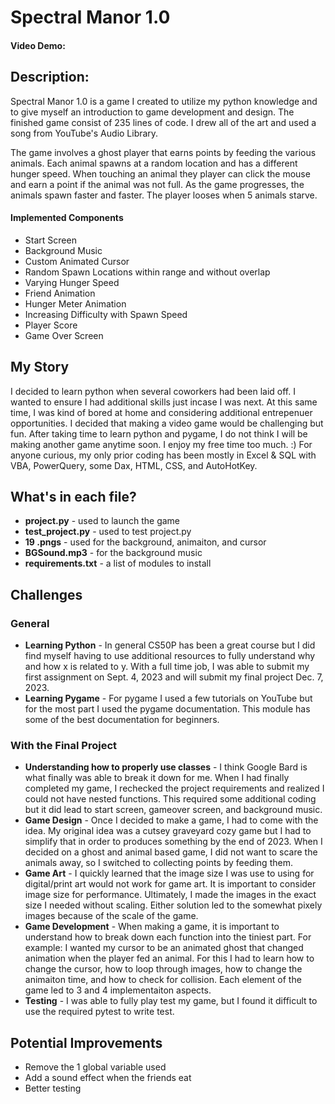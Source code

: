 # Spectral Manor 1.0
#### Video Demo:  <URL HERE>
## Description:
Spectral Manor 1.0 is a game I created to utilize my python knowledge and to give myself an introduction to game development and design. The finished game consist of 235 lines of code. I drew all of the art and used a song from YouTube's Audio Library.

The game involves a ghost player that earns points by feeding the various animals. Each animal spawns at a random location and has a different hunger speed. When touching an animal they player can click the mouse and earn a point if the animal was not full. As the game progresses, the animals spawn faster and faster. The player looses when 5 animals starve.
#### Implemented Components
- Start Screen
- Background Music
- Custom Animated Cursor
- Random Spawn Locations within range and without overlap
- Varying Hunger Speed
- Friend Animation
- Hunger Meter Animation
- Increasing Difficulty with Spawn Speed
- Player Score
- Game Over Screen
## My Story
I decided to learn python when several coworkers had been laid off. I wanted to ensure I had additional skills just incase I was next. At this same time, I was kind of bored at home and considering additional entrepenuer opportunities. I decided that making a video game would be challenging but fun. After taking time to learn python and pygame, I do not think I will be making another game anytime soon. I enjoy my free time too much. :) For anyone curious, my only prior coding has been mostly in Excel & SQL with VBA, PowerQuery, some Dax, HTML, CSS, and AutoHotKey.

## What's in each file?
- **project.py** - used to launch the game
- **test_project.py** - used to test project.py
- **19 .pngs** - used for the background, animaiton, and cursor
- **BGSound.mp3** - for the background music
- **requirements.txt** - a list of modules to install

## Challenges
### General
- **Learning Python** - In general CS50P has been a great course but I did find myself having to use additional resources to fully understand why and how x is related to y. With a full time job, I was able to submit my first assignment on Sept. 4, 2023 and will submit my final project Dec. 7, 2023.
- **Learning Pygame** - For pygame I used a few tutorials on YouTube but for the most part I used the pygame documentation. This module has some of the best documentation for beginners.
### With the Final Project
- **Understanding how to properly use classes** - I think Google Bard is what finally was able to break it down for me. When I had finally completed my game, I rechecked the project requirements and realized I could not have nested functions. This required some additional coding but it did lead to start screen, gameover screen, and background music.
- **Game Design** - Once I decided to make a game, I had to come with the idea. My original idea was a cutsey graveyard cozy game but I had to simplify that in order to produces something by the end of 2023. When I decided on a ghost and animal based game, I did not want to scare the animals away, so I switched to collecting points by feeding them.
- **Game Art** - I quickly learned that the image size I was use to using for digital/print art would not work for game art. It is important to consider image size for performance. Ultimately, I made the images in the exact size I needed without scaling. Either solution led to the somewhat pixely images because of the scale of the game.
- **Game Development** - When making a game, it is important to understand how to break down each function into the tiniest part. For example: I wanted my cursor to be an animated ghost that changed animation when the player fed an animal. For this I had to learn how to change the cursor, how to loop through images, how to change the animaiton time, and how to check for collision. Each element of the game led to 3 and 4 implementaiton aspects.
- **Testing** - I was able to fully play test my game, but I found it difficult to use the required pytest to write test.

## Potential Improvements
- Remove the 1 global variable used
- Add a sound effect when the friends eat
- Better testing

